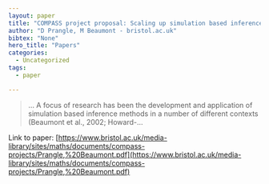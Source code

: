 ```yaml
---
layout: paper
title: "COMPASS project proposal: Scaling up simulation based inference to whole genome data"
author: "D Prangle, M Beaumont - bristol.ac.uk"
bibtex: "None"
hero_title: "Papers"
categories:
  - Uncategorized
tags:
  - paper

---
```

>… A focus of research has been the development and application of simulation based inference methods in a number of different contexts (Beaumont et al., 2002; Howard-…

Link to paper: [https://www.bristol.ac.uk/media-library/sites/maths/documents/compass-projects/Prangle,%20Beaumont.pdf](https://www.bristol.ac.uk/media-library/sites/maths/documents/compass-projects/Prangle,%20Beaumont.pdf)
